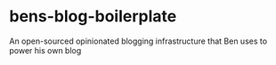 # bens-blog-boilerplate
An open-sourced opinionated blogging infrastructure that Ben uses to power his own blog
